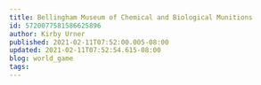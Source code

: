 ```yaml
---
title: Bellingham Museum of Chemical and Biological Munitions
id: 5720077581586625896
author: Kirby Urner
published: 2021-02-11T07:52:00.005-08:00
updated: 2021-02-11T07:52:54.615-08:00
blog: world_game
tags: 
---
```


